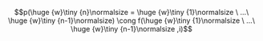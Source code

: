 $$p(\huge {w}\tiny {n}\normalsize = \huge {w}\tiny {1}\normalsize \ ...\ \huge {w}\tiny {n-1}\normalsize) \cong f(\huge {w}\tiny {1}\normalsize \ ...\ \huge {w}\tiny {n-1}\normalsize ,i)$$
